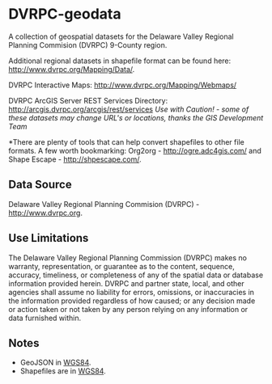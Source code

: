 # DVRPC-geodata

A collection of geospatial datasets for the Delaware Valley Regional Planning Commision (DVRPC) 9-County region.

Additional regional datasets in shapefile format can be found here: http://www.dvrpc.org/Mapping/Data/.

DVRPC Interactive Maps: http://www.dvrpc.org/Mapping/Webmaps/

DVRPC ArcGIS Server REST Services Directory: http://arcgis.dvrpc.org/arcgis/rest/services
*Use with Caution! - some of these datasets may change URL's or locations, thanks the GIS Development Team*

 *There are plenty of tools that can help convert shapefiles to other file formats. A few worth bookmarking: Org2org - http://ogre.adc4gis.com/  and Shape Escape - http://shpescape.com/.

## Data Source
Delaware Valley Regional Planning Commision (DVRPC) - http://www.dvrpc.org.

## Use Limitations
The Delaware Valley Regional Planning Commission (DVRPC) makes no warranty, representation, or guarantee as to the content, sequence, accuracy, timeliness, or completeness of any of the spatial data or database information provided herein.
DVRPC and partner state, local, and other agencies shall assume no liability for errors, omissions, or inaccuracies in the information provided regardless of how caused; or any decision made or action taken or not taken by any person relying on any information or data furnished within. 

## Notes
* GeoJSON in [WGS84](http://spatialreference.org/ref/epsg/4326/).
* Shapefiles are in [WGS84](http://spatialreference.org/ref/epsg/4326/).

